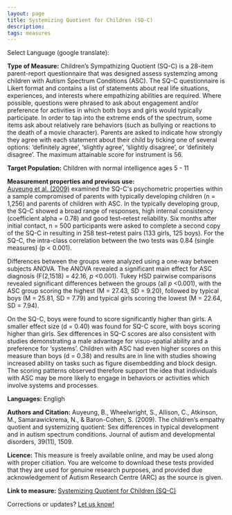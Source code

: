 ```yaml
---
layout: page
title: Systemizing Quotient for Children (SQ-C)
description:
tags: measures
---
```


Select Language (google translate):  

<div id="google_translate_element"></div><script type="text/javascript">
function googleTranslateElementInit() {
  new google.translate.TranslateElement({pageLanguage: 'en', layout: google.translate.TranslateElement.InlineLayout.SIMPLE, gaTrack: true, gaId: 'UA-64320648-1'}, 'google_translate_element');
}
</script><script type="text/javascript" src="//translate.google.com/translate_a/element.js?cb=googleTranslateElementInit"></script>  

**Type of Measure:**  Children’s Sympathizing Quotient (SQ-C) is a 28-item parent-report questionnaire that was designed assess systemzing among children with Autism Spectrum Conditions (ASC). The SQ-C questionnaire is Likert format and contains a list of statements about real life situations, experiences, and interests where empathizing abilities are required. Where possible, questions were phrased to ask about engagement and/or preference for activities in which both boys and girls would typically participate. In order to tap into the extreme ends of the spectrum, some items ask about relatively rare behaviors (such as bullying or reactions to the death of a movie character). Parents are asked to indicate how strongly they agree with each statement about their child by ticking one of several options: ‘definitely agree’, ‘slightly agree’, ‘slightly disagree’, or ‘definitely disagree’. The maximum attainable score for instrument is 56.


**Target Population:** Children with normal intelligence ages 5 - 11


**Measurement properties and previous use:**  
[Auyeung et al. (2009)](http://docs.autismresearchcentre.com/papers/2009_Auyeung_etal_ChildEQSQ_JADD.pdf) examined the SQ-C's psychometric properties within a sample compromised of parents with typically developing children (n = 1,256) and parents of children with ASC. In the typically developing group, the SQ-C showed a broad range of responses, high internal consistency (coefficient alpha = 0.78) and good test–retest reliability. Six months after initial contact, n = 500 participants were asked to complete a second copy of the SQ-C in resulting in 258 test–retest pairs (133 girls, 125 boys). For the SQ-C, the intra-class correlation between the two tests was 0.84 (single measures) (p < 0.001).

Differences between the groups were analyzed using a one-way between subjects ANOVA. The ANOVA revealed a significant main effect for ASC diagnosis (F(2,1518) = 42.16, *p* <0.001). Tukey HSD pairwise comparisons revealed significant differences between the groups (all *p* <0.001), with the ASC group scoring the highest (M = 27.43, SD = 9.20), followed by typical boys (M = 25.81, SD = 7.79) and typical girls scoring the lowest (M = 22.64, SD = 7.94).

On the SQ-C, boys were found to score significantly higher than girls. A smaller effect size (d = 0.40) was found for SQ-C score, with boys scoring higher than girls. Sex differences in SQ-C scores are also consistent with studies demonstrating a male advantage for visuo-spatial ability and a preference for ‘systems’. Children with ASC had even higher scores on this measure than boys (d = 0.38) and results are in line with studies showing increased ability on tasks such as figure disembedding and block design. The scoring patterns observed therefore support the idea that individuals with ASC may be more likely to engage in behaviors or activities which involve systems and processes.

**Languages:** Engligh

**Authors and Citation:** 
Auyeung, B., Wheelwright, S., Allison, C., Atkinson, M., Samarawickrema, N., & Baron-Cohen, S. (2009). The children’s empathy quotient and systemizing quotient: Sex differences in typical development and in autism spectrum conditions. Journal of autism and developmental disorders, 39(11), 1509.

**Licence:** This measure is freely available online, and may be used along with proper citiation. You are welcome to download these tests provided that they are used for genuine research purposes, and provided due acknowledgement of Autism Research Centre (ARC) as the source is given.

**Link to measure:** [Systemizing Quotient for Children (SQ-C)](https://www.autismresearchcentre.com/arc_tests/)

Corrections or updates? [Let us know!](http://disabilitymeasures.org/contact)
